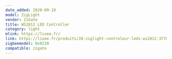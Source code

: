 ```yaml
---
date_added: 2020-09-19
model: ZigLight
vendor: ZiGate
title: WS2812 LED Controller
category: light
mlink: https://lixee.fr/
link: https://lixee.fr/produits/28-ziglight-controleur-leds-ws2812-3770014375063.html
zigbeemodel: 0x0210
compatible: zigate
---
```




